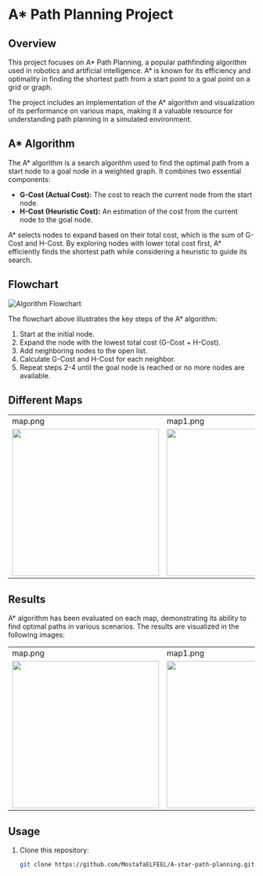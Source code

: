 # A* Path Planning Project

## Overview

This project focuses on A* Path Planning, a popular pathfinding algorithm used in robotics and artificial intelligence. A* is known for its efficiency and optimality in finding the shortest path from a start point to a goal point on a grid or graph.

The project includes an implementation of the A* algorithm and visualization of its performance on various maps, making it a valuable resource for understanding path planning in a simulated environment.

## A* Algorithm

The A* algorithm is a search algorithm used to find the optimal path from a start node to a goal node in a weighted graph. It combines two essential components:

- **G-Cost (Actual Cost):** The cost to reach the current node from the start node.
- **H-Cost (Heuristic Cost):** An estimation of the cost from the current node to the goal node.

A* selects nodes to expand based on their total cost, which is the sum of G-Cost and H-Cost. By exploring nodes with lower total cost first, A* efficiently finds the shortest path while considering a heuristic to guide its search.

## Flowchart

![Algorithm Flowchart](https://user-images.githubusercontent.com/106331831/236201740-8626b4d5-e1f8-4ea8-aebe-7ddca2a3137e.png)

The flowchart above illustrates the key steps of the A* algorithm:

1. Start at the initial node.
2. Expand the node with the lowest total cost (G-Cost + H-Cost).
3. Add neighboring nodes to the open list.
4. Calculate G-Cost and H-Cost for each neighbor.
5. Repeat steps 2-4 until the goal node is reached or no more nodes are available.

## Different Maps

<table>
    <tr>
    <td>map.png</td>
    <td>map1.png</td>
    <td>map2.png</td>
  </tr>
  <tr>
    <td><img src="https://github.com/MostafaELFEEL/2D-A-star-path-planning-using-only-NumPy/assets/106331831/6528af7e-245a-4097-8539-69953a413a3b" width="300" height="300"></td>
    <td><img src="https://github.com/MostafaELFEEL/2D-A-star-path-planning-using-only-NumPy/assets/106331831/7c15f4f8-df73-4ed6-ab9a-0b5f1b3eef58" width="300" height="300"></td>
    <td><img src="https://github.com/MostafaELFEEL/2D-A-star-path-planning-using-only-NumPy/assets/106331831/796bf18a-5e15-4415-aa44-727254420184" width="300" height="300"></td>
  </tr>

</table>


## Results

A* algorithm has been evaluated on each map, demonstrating its ability to find optimal paths in various scenarios. The results are visualized in the following images:



<table>
    <tr>
    <td>map.png</td>
    <td>map1.png</td>
    <td>map2.png</td>
  </tr>
  <tr>
    <td><img src="https://github.com/MostafaELFEEL/2D-A-star-path-planning-using-only-NumPy/assets/106331831/ce830c66-780a-480f-9838-fb1298d168bf" width="300" height="300"></td>
    <td><img src="https://github.com/MostafaELFEEL/2D-A-star-path-planning-using-only-NumPy/assets/106331831/8660fe93-0f6f-450c-893e-9c2feca14657" width="300" height="300"></td>
    <td><"GOAL IS UNREACHABLE"></td>
  </tr>

</table>


## Usage

1. Clone this repository:

   ```bash
   git clone https://github.com/MostafaELFEEL/A-star-path-planning.git





